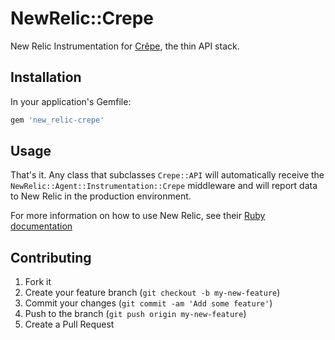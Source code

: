 # NewRelic::Crepe

New Relic Instrumentation for [Crêpe][crepe], the thin API stack.

## Installation

In your application's Gemfile:

```ruby
gem 'new_relic-crepe'
```

## Usage

That's it. Any class that subclasses `Crepe::API` will automatically
receive the `NewRelic::Agent::Instrumentation::Crepe` middleware and
will report data to New Relic in the production environment.

For more information on how to use New Relic, see their
[Ruby documentation][new_relic]

## Contributing

1. Fork it
2. Create your feature branch (`git checkout -b my-new-feature`)
3. Commit your changes (`git commit -am 'Add some feature'`)
4. Push to the branch (`git push origin my-new-feature`)
5. Create a Pull Request

[crepe]: https://github.com/stephencelis/crepe
[new_relic]: http://docs.newrelic.com/docs/ruby/
